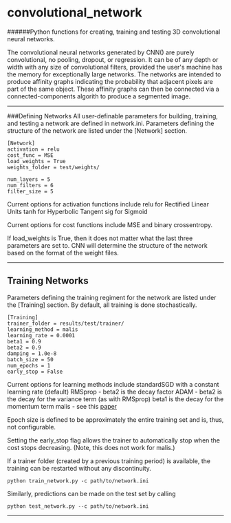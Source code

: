 # convolutional_network
######Python functions for creating, training and testing 3D convolutional neural networks.

   The convolutional neural networks generated by CNN() are purely convolutional,
no pooling, dropout, or regression. It can be of any depth or width with any 
size of convolutional filters, provided the user's machine has the memory for 
exceptionally large networks. The networks are intended to produce affinity graphs
indicating the probability that adjacent pixels are part of the same object. These
affinity graphs can then be connected via a connected-components algorith to 
produce a segmented image.

-------------------------------------------------------------------------------
###Defining Networks
All user-definable parameters for building, training, and testing a network are
defined in network.ini. Parameters defining the structure of the network are
listed under the [Network] section.

```
[Network]
activation = relu
cost_func = MSE
load_weights = True
weights_folder = test/weights/

num_layers = 5
num_filters = 6
filter_size = 5
```

Current options for activation functions include
    relu for Rectified Linear Units
    tanh for Hyperbolic Tangent
    sig for Sigmoid

Current options for cost functions include MSE and binary crossentropy.

If load_weights is True, then it does not matter what the last three parameters
are set to. CNN will determine the structure of the network based on the format
of the weight files.

-------------------------------------------------------------------------------
## Training Networks
Parameters defining the training regiment for the network are listed under the
[Training] section. By default, all training is done stochastically.

```
[Training]
trainer_folder = results/test/trainer/
learning_method = malis
learning_rate = 0.0001
beta1 = 0.9
beta2 = 0.9
damping = 1.0e-8
batch_size = 50
num_epochs = 1
early_stop = False
```

Current options for learning methods include
    standardSGD with a constant learning rate (default)
    RMSprop - beta2 is the decay factor
    ADAM - beta2 is the decay for the variance term (as with RMSprop)
	   beta1 is the decay for the momentum term
    malis - see this [paper](http://papers.nips.cc/paper/3887-maximin-affinity-learning-of-image-segmentation)

Epoch size is defined to be approximately the entire training set and is, thus, not configurable.

Setting the early_stop flag allows the trainer to automatically stop when the cost stops decreasing.
(Note, this does not work for malis.)

If a trainer folder (created by a previous training period) is available, 
the training can be restarted without any discontinuity. 


```
python train_network.py -c path/to/network.ini
```

Similarly, predictions can be made on the test set by calling

```
python test_network.py --c path/to/network.ini
```

-------------------------------------------------------------------------------
